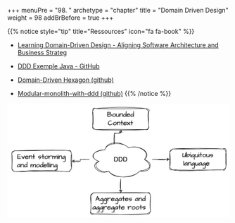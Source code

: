 +++
menuPre = "98. "
archetype = "chapter"
title = "Domain Driven Design"
weight = 98
addBrBefore = true
+++

{{% notice style="tip" title="Ressources" icon="fa fa-book" %}}

- [Learning Domain-Driven Design - Aligning Software Architecture and Business Strateg ](https://www.oreilly.com/library/view/learning-domain-driven-design/9781098100124/)
- [DDD Exemple Java - GitHub](https://github.com/ddd-by-examples/library)

- [Domain-Driven Hexagon (github)](https://github.com/Sairyss/domain-driven-hexagon?tab=readme-ov-file#application-services)
- [Modular-monolith-with-ddd (github)](https://github.com/kgrzybek/modular-monolith-with-ddd)
  {{% /notice %}}

![Alt text](images/map.png)
